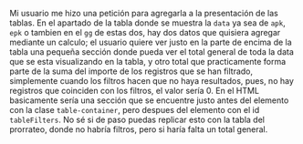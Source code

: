 Mi usuario me hizo una petición para agregarla a la presentación de las tablas. En el apartado de la tabla donde se muestra la `data` ya sea de `apk`, `epk` o tambien en el `gg` de estas dos, hay dos datos que quisiera agregar mediante un calculo; el usuario quiere ver justo en la parte de encima de la tabla una pequeña sección donde pueda ver el total general de toda la data que se esta visualizando en la tabla, y otro total que practicamente forma parte de la suma del importe de los registros que se han filtrado, simplemente cuando los filtros hacen que no haya resultados, pues, no hay registros que coinciden con los filtros, el valor sería 0. En el HTML basicamente sería una sección que se encuentre justo antes del elemento con la clase `table-container`, pero despues del elemento con el id `tableFilters`. No sé si de paso puedas replicar esto con la tabla del prorrateo, donde no habría filtros, pero si haría falta un total general.